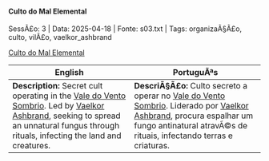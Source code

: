 ﻿
#### Culto do Mal Elemental

SessÃ£o: 3 | Data: 2025-04-18 | Fonte: s03.txt | Tags: organizaÃ§Ã£o, culto, vilÃ£o, vaelkor_ashbrand

[Culto do Mal Elemental](culto_elemental.png)

| English | PortuguÃªs |
|---------|-----------|
| **Description:** Secret cult operating in the [Vale do Vento Sombrio](vale_do_vento_sombrio.md). Led by [Vaelkor Ashbrand](vaelkor_ashbrand.md), seeking to spread an unnatural fungus through rituals, infecting the land and creatures. | **DescriÃ§Ã£o:** Culto secreto a operar no [Vale do Vento Sombrio](vale_do_vento_sombrio.md). Liderado por [Vaelkor Ashbrand](vaelkor_ashbrand.md), procura espalhar um fungo antinatural atravÃ©s de rituais, infectando terras e criaturas. |



























